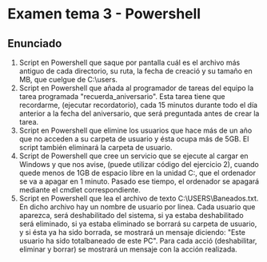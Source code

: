 # Examen tema 3 - Powershell

## Enunciado

1. Script en Powershell que saque por pantalla cuál es el archivo más antiguo de cada directorio, su ruta, la fecha de creació y su tamaño en MB, que cuelgue de C:\users.
2. Script en Powershell que añada al programador de tareas del equipo la tarea programada "recuerda_aniversario". Esta tarea tiene que recordarme, (ejecutar recordatorio), cada 15 minutos durante todo el día anterior a la fecha del aniversario, que será preguntada antes de crear la tarea.
3. Script en Powershell que elimine los usuarios que hace más de un año que no acceden a su carpeta de usuario y ésta ocupa más de 5GB. El script también eliminará la carpeta de usuario.
4. Script de Powershell que cree un servicio que se ejecute al cargar en Windows y que nos avise, (puede utilizar código del ejercicio 2), cuando quede menos de 1GB de espacio libre en la unidad C:, que el ordenador se va a apagar en 1 minuto. Pasado ese tiempo, el ordenador se apagará mediante el cmdlet correspondiente.
5. Script en Powershell que lea el archivo de texto C:\USERS\Baneados.txt. En dicho archivo hay un nombre de usuario por linea. Cada usuario que aparezca, será deshabilitado del sistema, si ya estaba deshabilitado será eliminado, si ya estaba eliminado se borrará su carpeta de usuario, y si ésta ya ha sido borrada, se mostrará un mensaje diciendo: "Este usuario ha sido totalbaneado de este PC". Para cada acció (deshabilitar, eliminar y borrar) se mostrará un mensaje con la acción realizada.